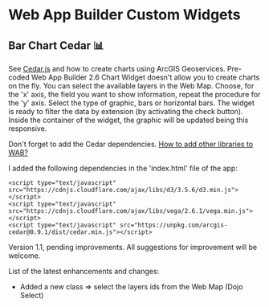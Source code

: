 # Web App Builder Custom Widgets


## Bar Chart Cedar :bar_chart:
See [Cedar.js](https://esri.github.io/cedar/tutorial/) and how to create charts using ArcGIS Geoservices. Pre-coded Web App Builder 2.6 Chart Widget doesn't allow you to create charts on the fly. You can select the available layers in the Web Map. Choose, for the 'x' axis, the field you want to show information, repeat the procedure for the 'y' axis. Select the type of graphic, bars or horizontal bars. The widget is ready to filter the data by extension (by activating the check button). Inside the container of the widget, the graphic will be updated being this responsive.

Don't forget to add the Cedar dependencies. [How to add other libraries to WAB?](https://developers.arcgis.com/web-appbuilder/sample-code/add-a-third-party-library.htm)

I added the following dependencies in the 'index.html' file of the app:
```
<script type="text/javascript" src="https://cdnjs.cloudflare.com/ajax/libs/d3/3.5.6/d3.min.js"></script>
<script type="text/javascript" src="https://cdnjs.cloudflare.com/ajax/libs/vega/2.6.1/vega.min.js"></script>
<script type="text/javascript" src="https://unpkg.com/arcgis-cedar@0.9.1/dist/cedar.min.js"></script>
```
Version 1.1, pending improvements. All suggestions for improvement will be welcome.

List of the latest enhancements and changes:
- Added a new class => select the layers ids from the Web Map (Dojo Select)

